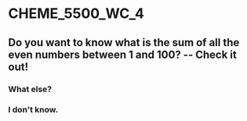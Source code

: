 # CHEME_5500_WC_4

## Do you want to know what is the sum of all the even numbers between 1 and 100? -- Check it out!

### What else?
### I don't know.
